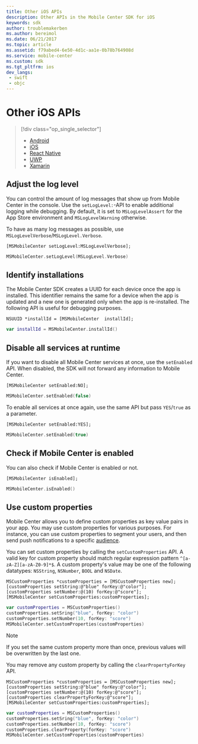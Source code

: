 ```yaml
---
title: Other iOS APIs
description: Other APIs in the Mobile Center SDK for iOS
keywords: sdk
author: troublemakerben
ms.author: bereimol
ms.date: 06/21/2017
ms.topic: article
ms.assetid: f79abed4-6e50-4d1c-aa1e-0b78b764908d
ms.service: mobile-center
ms.custom: sdk
ms.tgt_pltfrm: ios
dev_langs:  
 - swift
 - objc 
---
```


# Other iOS APIs

> [!div class="op_single_selector"]
> * [Android](android.md)
> * [iOS](ios.md)
> * [React Native](react-native.md)
> * [UWP](uwp.md)
> * [Xamarin](xamarin.md)

## Adjust the log level

You can control the amount of log messages that show up from Mobile Center in the console. Use the `setLogLevel:`-API to enable additional logging while debugging. By default, it is set to `MSLogLevelAssert` for the App Store environment and `MSLogLevelWarning` otherwise.

To have as many log messages as possible, use `MSLogLevelVerbose`/`MSLogLevel.Verbose`.

```objc
[MSMobileCenter setLogLevel:MSLogLevelVerbose];
```
```swift
MSMobileCenter.setLogLevel(MSLogLevel.Verbose)
```

## Identify installations

The Mobile Center SDK creates a UUID for each device once the app is installed. This identifier remains the same for a device when the app is updated and a new one is generated only when the app is re-installed. The following API is useful for debugging purposes.

```objc
NSUUID *installId = [MSMobileCenter  installId];
```
```swift
var installId = MSMobileCenter.installId()
```

## Disable all services at runtime

If you want to disable all Mobile Center services at once, use the `setEnabled` API. When disabled, the SDK will not forward any information to Mobile Center.

```objc
[MSMobileCenter setEnabled:NO];
```
```swift
MSMobileCenter.setEnabled(false)
```

To enable all services at once again, use the same API but pass `YES`/`true` as a parameter.

```objc
[MSMobileCenter setEnabled:YES];
```
```swift
MSMobileCenter.setEnabled(true)
```

## Check if Mobile Center is enabled

You can also check if Mobile Center is enabled or not.

```objc
[MSMobileCenter isEnabled];
```

```swift
MSMobileCenter.isEnabled()
```

## Use custom properties

Mobile Center allows you to define custom properties as key value pairs in your app. You may use custom properties for various purposes. For instance, you can use custom properties to segment your users, and then send push notifications to a specific [audience](~/push/audiences.md).

You can set custom properties by calling the `setCustomProperties` API. A valid key for custom property should match regular expression pattern `^[a-zA-Z][a-zA-Z0-9]*$`. A custom property's value may be one of the following datatypes: `NSString`, `NSNumber`, `BOOL` and `NSDate`.

```objc
MSCustomProperties *customProperties = [MSCustomProperties new];
[customProperties setString:@"blue" forKey:@"color"];
[customProperties setNumber:@(10) forKey:@"score"];
[MSMobileCenter setCustomProperties:customProperties];
```
```swift
var customProperties = MSCustomProperties()
customProperties.setSring("blue", forKey: "color")
customProperties.setNumber(10, forKey: "score")
MSMobileCenter.setCustomProperties(customProperties)
```

> [!NOTE]
> If you set the same custom property more than once, previous values will be overwritten by the last one.

You may remove any custom property by calling the `clearPropertyForKey` API.

```objc
MSCustomProperties *customProperties = [MSCustomProperties new];
[customProperties setString:@"blue" forKey:@"color"];
[customProperties setNumber:@(10) forKey:@"score"];
[customProperties clearPropertyForKey:@"score"];
[MSMobileCenter setCustomProperties:customProperties];
```
```swift
var customProperties = MSCustomProperties()
customProperties.setSring("blue", forKey: "color")
customProperties.setNumber(10, forKey: "score")
customProperties.clearProperty(forKey: "score")
MSMobileCenter.setCustomProperties(customProperties)
```